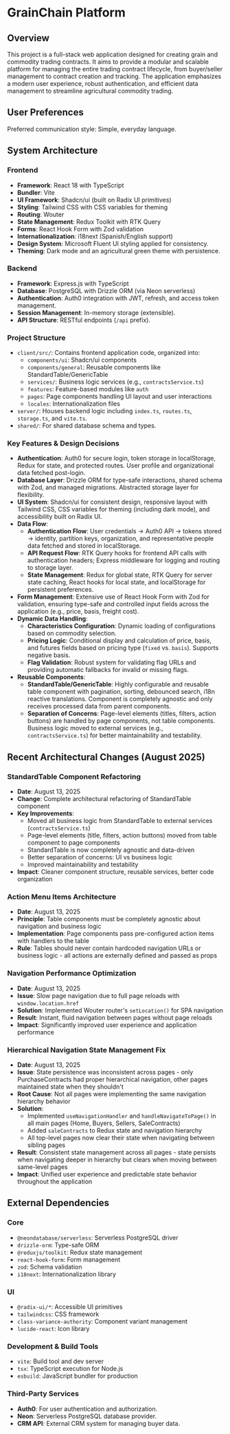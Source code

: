 # GrainChain Platform

## Overview
This project is a full-stack web application designed for creating grain and commodity trading contracts. It aims to provide a modular and scalable platform for managing the entire trading contract lifecycle, from buyer/seller management to contract creation and tracking. The application emphasizes a modern user experience, robust authentication, and efficient data management to streamline agricultural commodity trading.

## User Preferences
Preferred communication style: Simple, everyday language.

## System Architecture

### Frontend
- **Framework**: React 18 with TypeScript
- **Bundler**: Vite
- **UI Framework**: Shadcn/ui (built on Radix UI primitives)
- **Styling**: Tailwind CSS with CSS variables for theming
- **Routing**: Wouter
- **State Management**: Redux Toolkit with RTK Query
- **Forms**: React Hook Form with Zod validation
- **Internationalization**: i18next (Spanish/English support)
- **Design System**: Microsoft Fluent UI styling applied for consistency.
- **Theming**: Dark mode and an agricultural green theme with persistence.

### Backend
- **Framework**: Express.js with TypeScript
- **Database**: PostgreSQL with Drizzle ORM (via Neon serverless)
- **Authentication**: Auth0 integration with JWT, refresh, and access token management.
- **Session Management**: In-memory storage (extensible).
- **API Structure**: RESTful endpoints (`/api` prefix).

### Project Structure
- `client/src/`: Contains frontend application code, organized into:
  - `components/ui`: Shadcn/ui components
  - `components/general`: Reusable components like StandardTable/GenericTable
  - `services/`: Business logic services (e.g., `contractsService.ts`)
  - `features`: Feature-based modules like `auth`
  - `pages`: Page components handling UI layout and user interactions
  - `locales`: Internationalization files
- `server/`: Houses backend logic including `index.ts`, `routes.ts`, `storage.ts`, and `vite.ts`.
- `shared/`: For shared database schema and types.

### Key Features & Design Decisions
- **Authentication**: Auth0 for secure login, token storage in localStorage, Redux for state, and protected routes. User profile and organizational data fetched post-login.
- **Database Layer**: Drizzle ORM for type-safe interactions, shared schema with Zod, and managed migrations. Abstracted storage layer for flexibility.
- **UI System**: Shadcn/ui for consistent design, responsive layout with Tailwind CSS, CSS variables for theming (including dark mode), and accessibility built on Radix UI.
- **Data Flow**:
    - **Authentication Flow**: User credentials -> Auth0 API -> tokens stored -> identity, partition keys, organization, and representative people data fetched and stored in localStorage.
    - **API Request Flow**: RTK Query hooks for frontend API calls with authentication headers; Express middleware for logging and routing to storage layer.
    - **State Management**: Redux for global state, RTK Query for server state caching, React hooks for local state, and localStorage for persistent preferences.
- **Form Management**: Extensive use of React Hook Form with Zod for validation, ensuring type-safe and controlled input fields across the application (e.g., price, basis, freight cost).
- **Dynamic Data Handling**:
    - **Characteristics Configuration**: Dynamic loading of configurations based on commodity selection.
    - **Pricing Logic**: Conditional display and calculation of price, basis, and futures fields based on pricing type (`fixed` vs. `basis`). Supports negative basis.
    - **Flag Validation**: Robust system for validating flag URLs and providing automatic fallbacks for invalid or missing flags.
- **Reusable Components**: 
  - **StandardTable/GenericTable**: Highly configurable and reusable table component with pagination, sorting, debounced search, i18n reactive translations. Component is completely agnostic and only receives processed data from parent components.
  - **Separation of Concerns**: Page-level elements (titles, filters, action buttons) are handled by page components, not table components. Business logic moved to external services (e.g., `contractsService.ts`) for better maintainability and testability.

## Recent Architectural Changes (August 2025)

### StandardTable Component Refactoring
- **Date**: August 13, 2025
- **Change**: Complete architectural refactoring of StandardTable component
- **Key Improvements**:
  - Moved all business logic from StandardTable to external services (`contractsService.ts`)
  - Page-level elements (title, filters, action buttons) moved from table component to page components
  - StandardTable is now completely agnostic and data-driven
  - Better separation of concerns: UI vs business logic
  - Improved maintainability and testability
- **Impact**: Cleaner component structure, reusable services, better code organization

### Action Menu Items Architecture
- **Date**: August 13, 2025
- **Principle**: Table components must be completely agnostic about navigation and business logic
- **Implementation**: Page components pass pre-configured action items with handlers to the table
- **Rule**: Tables should never contain hardcoded navigation URLs or business logic - all actions are externally defined and passed as props

### Navigation Performance Optimization
- **Date**: August 13, 2025
- **Issue**: Slow page navigation due to full page reloads with `window.location.href`
- **Solution**: Implemented Wouter router's `setLocation()` for SPA navigation
- **Result**: Instant, fluid navigation between pages without page reloads
- **Impact**: Significantly improved user experience and application performance

### Hierarchical Navigation State Management Fix
- **Date**: August 13, 2025
- **Issue**: State persistence was inconsistent across pages - only PurchaseContracts had proper hierarchical navigation, other pages maintained state when they shouldn't
- **Root Cause**: Not all pages were implementing the same navigation hierarchy behavior
- **Solution**: 
  - Implemented `useNavigationHandler` and `handleNavigateToPage()` in all main pages (Home, Buyers, Sellers, SaleContracts)
  - Added `saleContracts` to Redux state and navigation hierarchy
  - All top-level pages now clear their state when navigating between sibling pages
- **Result**: Consistent state management across all pages - state persists when navigating deeper in hierarchy but clears when moving between same-level pages
- **Impact**: Unified user experience and predictable state behavior throughout the application

## External Dependencies

### Core
- `@neondatabase/serverless`: Serverless PostgreSQL driver
- `drizzle-orm`: Type-safe ORM
- `@reduxjs/toolkit`: Redux state management
- `react-hook-form`: Form management
- `zod`: Schema validation
- `i18next`: Internationalization library

### UI
- `@radix-ui/*`: Accessible UI primitives
- `tailwindcss`: CSS framework
- `class-variance-authority`: Component variant management
- `lucide-react`: Icon library

### Development & Build Tools
- `vite`: Build tool and dev server
- `tsx`: TypeScript execution for Node.js
- `esbuild`: JavaScript bundler for production

### Third-Party Services
- **Auth0**: For user authentication and authorization.
- **Neon**: Serverless PostgreSQL database provider.
- **CRM API**: External CRM system for managing buyer data.